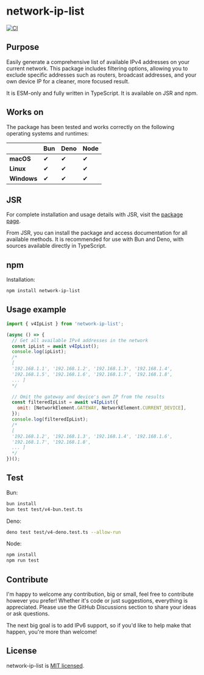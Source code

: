 # network-ip-list
[![CI](https://github.com/lucafornerone/network-ip-list/workflows/CI/badge.svg)](https://github.com/lucafornerone/network-ip-list/actions?query=workflow%3ACI)

## Purpose

Easily generate a comprehensive list of available IPv4 addresses on your current network. This package includes filtering options, allowing you to exclude specific addresses such as routers, broadcast addresses, and your own device IP for a cleaner, more focused result.

It is ESM-only and fully written in TypeScript. It is available on JSR and npm.

## Works on
The package has been tested and works correctly on the following operating systems and runtimes:

|             | Bun  | Deno | Node |
|-------------|------|------|------|
| **macOS**   |  ✔  |  ✔   |  ✔  |
| **Linux**   |  ✔  |  ✔   |  ✔  |
| **Windows** |  ✔  |  ✔   |  ✔  |

## JSR

For complete installation and usage details with JSR, visit the [package page](https://jsr.io/@lucafornerone/network-ip-list).

From JSR, you can install the package and access documentation for all available methods. It is recommended for use with Bun and Deno, with sources available directly in TypeScript.

## npm

Installation:

```bash
npm install network-ip-list
```

## Usage example

```javascript
import { v4IpList } from 'network-ip-list';

(async () => {
  // Get all available IPv4 addresses in the network
  const ipList = await v4IpList();
  console.log(ipList);
  /*
  [
  '192.168.1.1', '192.168.1.2', '192.168.1.3', '192.168.1.4',
  '192.168.1.5', '192.168.1.6', '192.168.1.7', '192.168.1.8',
  ... ]
  */

  // Omit the gateway and device's own IP from the results
  const filteredIpList = await v4IpList({
    omit: [NetworkElement.GATEWAY, NetworkElement.CURRENT_DEVICE],
  });
  console.log(filteredIpList);
  /*
  [
  '192.168.1.2', '192.168.1.3', '192.168.1.4', '192.168.1.6',
  '192.168.1.7', '192.168.1.8',
  ... ]
  */
})();
```

## Test

Bun:

```bash
bun install
bun test test/v4-bun.test.ts
```

Deno:

```bash
deno test test/v4-deno.test.ts --allow-run
```

Node:

```bash
npm install
npm run test
```

## Contribute

I'm happy to welcome any contribution, big or small, feel free to contribute however you prefer! Whether it's code or just suggestions, everything is appreciated.
Please use the GitHub Discussions section to share your ideas or ask questions.

The next big goal is to add IPv6 support, so if you'd like to help make that happen, you're more than welcome!

## License

network-ip-list is [MIT licensed](LICENSE).
